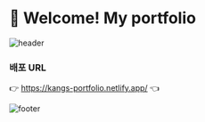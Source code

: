 # 👋 Welcome! My portfolio
![header](https://capsule-render.vercel.app/api?type=waving&color=FF937A&height=150&section=header&text=Portfolio&fontSize=90)

### 배포 URL

👉  https://kangs-portfolio.netlify.app/  👈



![footer](https://capsule-render.vercel.app/api?type=waving&color=FF937A&height=150&section=footer&text=&fontSize=90)
